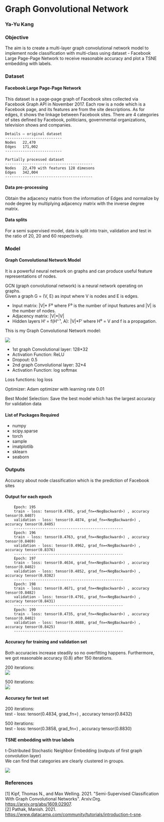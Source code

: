 # Graph Gonvolutional Network
### Ya-Yu Kang

### Objective
The aim is to create a multi-layer graph convolutional network model to implement node classification with multi-class using dataset - Facebook Large Page-Page Network to receive reasonable accuracy and plot a TSNE embedding with labels.

### Dataset
#### Facebook Large Page-Page Network
This dataset is a page-page graph of Facebook sites collected via Facebook Graph API in November 2017. Each row is a node which is a Facebook page, and its features are from the site descriptions. As for edges, it shows the linkage between Facebook sites. There are 4 categories of sites defined by Facebook, politicians, governmental organizations, television shows and companies. 

    Details – original dataset
    --------------------------
    Nodes	22,470
    Edges	171,002
    --------------------------
    
    Partially processed dataset
    ----------------------------------------
    Nodes	22,470 with features 128 dimesons
    Edges	342,004 
    ----------------------------------------

#### Data pre-processing
Obtain the adjacency matrix from the information of Edges and normalize by node degree by multiplying adjacency matrix with the inverse degree matrix.

#### Data splits
For a semi supervised model, data is split into train, validation and test in the ratio of 20, 20 and 60 respectively.

### Model 
#### Graph Convolutional Network Model
It is a powerful neural network on graphs and can produce useful feature representations of nodes. <br>

GCN (graph convolutional network) is a neural network operating on graphs. <br>
Given a graph G = (V, E) as input where V is nodes and E is edges. <br>
* Input matrix: |V|* F⁰ where F⁰ is the number of input features and |V| is the number of nodes. <br>
* Adjacency matrix: |V|*|V| <br>
* Hidden layers Hⁱ = f(Hⁱ⁻¹, A): |V|*Fⁱ where H⁰ = V and f is a propagation. <br>

This is my Graph Convolutional Network model: <br>

![](https://github.com/SandyKang/PatternFlow/raw/topic-recognition/recognition/s4561211/Resource/GCN_model.png) <br>

* 1st graph Convolutional layer: 128*32 <br>
* Activation Function: ReLU
* Dropout: 0.5
* 2nd graph Convolutional layer: 32*4 
* Activation Function: log softmax <br>

Loss functions: log loss <br>

Optimizer: Adam optimizer with learning rate 0.01 <br>

Best Model Selection: Save the best model which has the largest accuracy for validation data <br>

#### List of Packages Required
* numpy
* scipy.sparse
* torch
* sample
* imatplotlib
* sklearn
* seaborn

### Outputs
Accuracy about node classification which is the prediction of Facebook sites <br>

#### Output for each epoch
        Epoch: 195 
        train - loss: tensor(0.4785, grad_fn=<NegBackward>) , accuracy tensor(0.8407) 
        validation - loss: tensor(0.4874, grad_fn=<NegBackward>) , accuracy tensor(0.8405) 
        -------------------------------------------------- 
        Epoch: 196
        train - loss: tensor(0.4763, grad_fn=<NegBackward>) , accuracy tensor(0.8469) 
        validation - loss: tensor(0.4962, grad_fn=<NegBackward>) , accuracy tensor(0.8376) 
        -------------------------------------------------- 
        Epoch: 197 
        train - loss: tensor(0.4634, grad_fn=<NegBackward>) , accuracy tensor(0.8402) 
        validation - loss: tensor(0.4852, grad_fn=<NegBackward>) , accuracy tensor(0.8382) 
        -------------------------------------------------- 
        Epoch: 198 
        train - loss: tensor(0.4671, grad_fn=<NegBackward>) , accuracy tensor(0.8482) 
        validation - loss: tensor(0.4791, grad_fn=<NegBackward>) , accuracy tensor(0.8431) 
        -------------------------------------------------- 
        Epoch: 199 
        train - loss: tensor(0.4735, grad_fn=<NegBackward>) , accuracy tensor(0.8402) 
        validation - loss: tensor(0.4688, grad_fn=<NegBackward>) , accuracy tensor(0.8425) 
        -------------------------------------------------- 

#### Accuracy for training and validation set
Both accuracies increase steadily so no overfitting happens. Furthermore, we got reasonable accuracy (0.8) after 150 iterations.

200 iterations: <br>
![](https://github.com/SandyKang/PatternFlow/raw/topic-recognition/recognition/s4561211/Resource/accuracy200.png) <br>

500 iterations: <br>
![](https://github.com/SandyKang/PatternFlow/raw/topic-recognition/recognition/s4561211/Resource/accuracy500.png) <br>

#### Accuracy for test set <br>
200 iterations: <br>
test - loss: tensor(0.4834, grad_fn=<NegBackward>) , accuracy tensor(0.8432) <br>
    
500 iterations: <br>
test - loss: tensor(0.3858, grad_fn=<NegBackward>) , accuracy tensor(0.8830) <br>

#### TSNE embedding with true labels
t-Distributed Stochastic Neighbor Embedding (outputs of first graph convolution layer) <br>
We can find that categories are clearly clustered in groups. <br>
    
![](https://github.com/SandyKang/PatternFlow/raw/topic-recognition/recognition/s4561211/Resource/tsne200.png) <br>
   
### References
[1] Kipf, Thomas N., and Max Welling. 2021. "Semi-Supervised Classification With Graph Convolutional Networks". Arxiv.Org. https://arxiv.org/abs/1609.02907. <br>
[2] Pathak, Manish. 2021. https://www.datacamp.com/community/tutorials/introduction-t-sne. <br>



    
